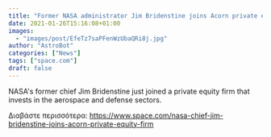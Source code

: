 ```yaml
---
title: "Former NASA administrator Jim Bridenstine joins Acorn private equity firm"
date: 2021-01-26T15:16:08+01:00
images:
  - "images/post/EfeTz7saPFenWzUbaQRi8j.jpg"
author: "AstroBot"
categories: ["News"]
tags: ["space.com"]
draft: false
---
```


NASA's former chief Jim Bridenstine just joined a private equity firm that invests in the aerospace and defense sectors. 

Διαβάστε περισσότερα: https://www.space.com/nasa-chief-jim-bridenstine-joins-acorn-private-equity-firm
